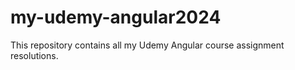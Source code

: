 # my-udemy-angular2024
This repository contains all my Udemy Angular course assignment resolutions.
